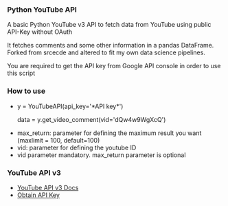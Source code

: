 <h3>Python YouTube API</h3>

A basic Python YouTube v3 API to fetch data from YouTube using public API-Key without OAuth

It fetches comments and some other information in a pandas DataFrame. Forked from srcecde and altered to fit my own data science pipelines.

You are required to get the API key from Google API console in order to use this script

<h3>How to use</h3>
<ul>
<li>y = YouTubeAPI(api_key='*API key*')
  
  data = y.get_video_comment(vid='dQw4w9WgXcQ')
  
<li> max_return: parameter for defining the maximum result you want (maxlimit = 100, default=100)</li>
<li> vid: parameter for defining the youtube ID</li>
<li> vid parameter mandatory. max_return parameter is optional</li>
</ul>


<h3>YouTube API v3</h3>
<ul>
<li><a href="https://developers.google.com/youtube/v3/">YouTube API v3 Docs</a></li>
<li><a href="http://code.google.com/apis/console">Obtain API Key</a></li>
</ul>
